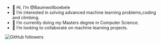- 👋 Hi, I’m @Baumwollboebele
- 👀 I’m interested in solving advanced machine learning problems,coding and climbing.
- 🌱 I’m currently doing my Masters degree in Computer Science.
- 💞️ I’m looking to collaborate on machine learning projects.


<img alt="GitHub followers" src="https://img.shields.io/github/followers/Baumwollboebele?style=social">
